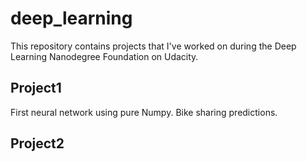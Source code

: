 # deep_learning
This repository contains projects that I've worked on during the Deep Learning Nanodegree Foundation on Udacity.

## Project1
First neural network using pure Numpy. Bike sharing predictions.

## Project2
